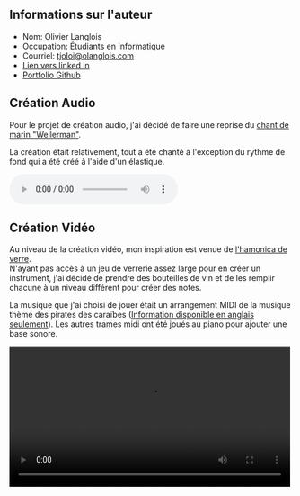 <div hidden>
	
# Introduction à la création audio et visuelle numérique

</div>

## Informations sur l'auteur
- Nom: Olivier Langlois
- Occupation: Étudiants en Informatique
- Courriel: tjoloi@olanglois.com
- [Lien vers linked in](https://www.linkedin.com/in/tjoloi/)
- [Portfolio Github](https://github.com/tjoloi)

## Création Audio
Pour le projet de création audio, j'ai décidé de faire une reprise du [chant de marin "Wellerman"](https://fr.wikipedia.org/wiki/Soon_May_the_Wellerman_Come).

La création était relativement, tout a été chanté à l'exception du rythme de fond qui a été créé à l'aide d'un élastique.

<audio controls>
	<source src="/resources/MUS1010-Projet1_LangloisOlivier.mp3" type="audio/mp3">
</audio>

## Création Vidéo
Au niveau de la création vidéo, mon inspiration est venue de [l'hamonica de verre](https://fr.wikipedia.org/wiki/Harmonica_de_verre).\
N'ayant pas accès à un jeu de verrerie assez large pour en créer un instrument, j'ai décidé de prendre des bouteilles de vin et de les remplir chacune à un niveau différent pour créer des notes.

La musique que j'ai choisi de jouer était un arrangement MIDI de la musique thème des pirates des caraïbes ([Information disponible en anglais seulement](https://en.wikipedia.org/wiki/He%27s_a_Pirate)). Les autres trames midi ont été joués au piano pour ajouter une base sonore.

<video controls width=500>
	<source src="/resources/MUS1010-Projet2_LangloisOlivier.mp4" type="video/mp4">
</video>
